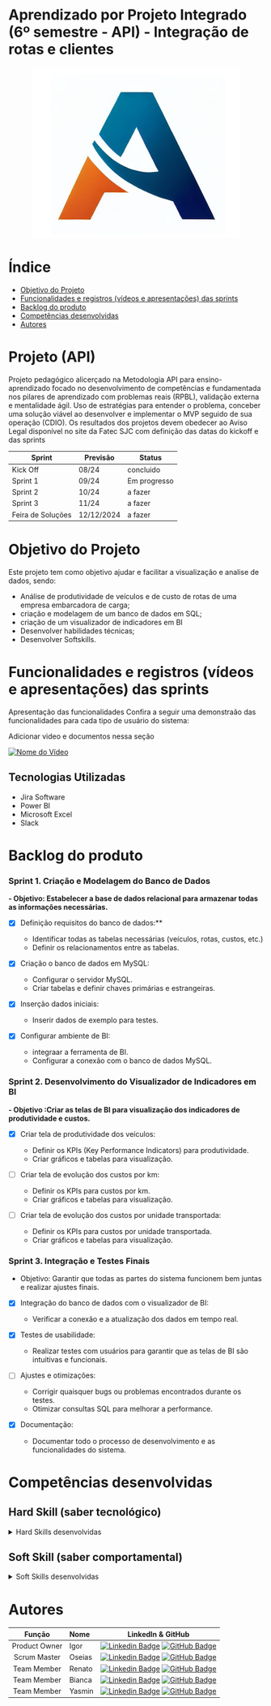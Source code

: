 # Aprendizado por Projeto Integrado (6º semestre - API) - Integração de rotas e clientes

<p align="center">
 <img src="https://github.com/Osslz/API/blob/main/Sprint%201/image.png"/>
</p>

# Índice
* [Objetivo do Projeto](#objetivo-do-projeto)
* [Funcionalidades e registros (vídeos e apresentações) das sprints](#funcionalidades-e-registros-(vídeos-e-apresentações)-das-sprints)
* [Backlog do produto](#Backlog-do-produto)
* [Competências desenvolvidas](#competências-desenvolvidas)
* [Autores](#autores)

# Projeto (API) 
Projeto pedagógico alicerçado na Metodologia API para ensino-aprendizado focado no desenvolvimento de competências e fundamentada nos pilares de aprendizado com problemas reais (RPBL), validação externa e mentalidade ágil. 
Uso de estratégias para entender o problema, conceber uma solução viável ao desenvolver e implementar o MVP seguido de sua operação (CDIO). 
Os resultados dos projetos devem obedecer ao Aviso Legal disponível no site da Fatec SJC com definição das datas do kickoff e das sprints

Sprint | Previsão | Status|
|------|--------|------|
|Kick Off | 08/24 | concluido|
|Sprint 1 | 09/24 | Em progresso|
|Sprint 2 |  10/24| a fazer |
|Sprint 3 | 11/24 | a fazer|
|Feira de Soluções| 12/12/2024 |a fazer |





# Objetivo do Projeto
Este projeto tem como objetivo ajudar e facilitar a visualização e analise de dados, sendo:
* Análise de produtividade de veículos e de custo de rotas de uma empresa embarcadora de carga;
* criação e modelagem de um banco de dados em SQL;
* criação de um visualizador de indicadores em BI
* Desenvolver habilidades técnicas;
* Desenvolver Softskills. 

# Funcionalidades e registros (vídeos e apresentações) das sprints

Apresentação das funcionalidades
Confira a seguir uma demonstraão das funcionalidades para cada tipo de usuário do sistema:

Adicionar video e documentos nessa seção

[![Nome do Vídeo](https://img.youtube.com/vi/pBy1zgt0XPc/0.jpg)](https://www.youtube.com/embed/pBy1zgt0XPc)

## Tecnologias Utilizadas

* Jira Software
* Power BI
* Microsoft Excel
* Slack



# Backlog do produto
### Sprint 1. Criação e Modelagem do Banco de Dados
**- Objetivo: Estabelecer a base de dados relacional para armazenar todas as informações necessárias.**

 - [X] Definição requisitos do banco de dados:**
    
    - Identificar todas as tabelas necessárias (veículos, rotas, custos, etc.)
    -  Definir os relacionamentos entre as tabelas.

 - [X] Criação o banco de dados em MySQL:
       
    - Configurar o servidor MySQL.
    - Criar tabelas e definir chaves primárias e estrangeiras.

 - [X] Inserção dados iniciais:
    
    - Inserir dados de exemplo para testes.

 - [X] Configurar ambiente de BI:
   
    - integraar a ferramenta de BI.
    - Configurar a conexão com o banco de dados MySQL.


### Sprint 2. Desenvolvimento do Visualizador de Indicadores em BI
**- Objetivo :Criar as telas de BI para visualização dos indicadores de produtividade e custos.**
  
 - [X] Criar tela de produtividade dos veículos:
    
    - Definir os KPIs (Key Performance Indicators) para produtividade.
    - Criar gráficos e tabelas para visualização.
    
 - [ ] Criar tela de evolução dos custos por km:
    
    - Definir os KPIs para custos por km.
    - Criar gráficos e tabelas para visualização.
    
 - [ ] Criar tela de evolução dos custos por unidade transportada:
    
    - Definir os KPIs para custos por unidade transportada.
    - Criar gráficos e tabelas para visualização.

### Sprint 3. Integração e Testes Finais
- Objetivo: Garantir que todas as partes do sistema funcionem bem juntas e realizar ajustes finais.

 - [X] Integração do banco de dados com o visualizador de BI:
    
    - Verificar a conexão e a atualização dos dados em tempo real.
    
 - [X] Testes de usabilidade:
    
    - Realizar testes com usuários para garantir que as telas de BI são intuitivas e funcionais.
    
 - [ ] Ajustes e otimizações:
    
    - Corrigir quaisquer bugs ou problemas encontrados durante os testes.
    - Otimizar consultas SQL para melhorar a performance.
    
 - [X] Documentação:
   
    - Documentar todo o processo de desenvolvimento e as funcionalidades do sistema.

      


  
# Competências desenvolvidas

## Hard Skill (saber tecnológico)
<details>
<summary>Hard Skills desenvolvidas</summary>
  
| Tecnologia/Metodologia | Classificação |
| ---------------------- | ------------- |
| GitHub | ★ ★ ★ ★ ★ ★ ★ ☆ ☆ ☆ |
| Gestão de Projetos | ★ ★ ★ ★ ★ ★ ☆ ☆ ☆ ☆ |
| Scrum Master | ★ ★ ★ ★ ★ ★ ★ ☆ ☆ ☆ |
| Prodct Owner | ★ ★ ★ ★ ★ ★ ★ ☆ ☆ ☆ |
| Markdown | ★ ★ ★ ★ ★ ★ ★ ☆ ☆ ☆ |
| Git Projects | ★ ★ ★ ★ ★ ★ ★ ☆ ☆ ☆ |
 
</details>

## Soft Skill (saber comportamental)
<details>
<summary>Soft Skills desenvolvidas</summary>

| Habilidades | Classificação |
| ---------------------- | ------------- |
| Colaboração | ★ ★ ★ ★ ★ ☆ ☆ ☆ ☆ ☆ |
| Proatividade| ★ ★ ★ ★ ★ ★ ☆ ☆ ☆ ☆ |
| Pensamento Crítico | ★ ★ ★ ★ ★ ★ ★ ☆ ☆ ☆ |
| Gerenciamento de Tempo | ★ ★ ★ ★ ★ ★ ★ ☆ ☆ ☆ |
| Adaptabilidade | ★ ★ ★ ★ ★ ★ ★ ☆ ☆ ☆ |
| Resiliência | ★ ★ ★ ★ ★ ★ ★ ☆ ☆ ☆ |

</details>

# Autores
|    Função     | Nome                                  |                                                                                                                                                      LinkedIn & GitHub                                                                                                                                                      |
| :-----------: | :------------------------------------ | :-------------------------------------------------------------------------------------------------------------------------------------------------------------------------------------------------------------------------------------------------------------------------------------------------------------------------: |
| Product Owner |  Igor         |     [![Linkedin Badge](https://img.shields.io/badge/Linkedin-blue?style=flat-square&logo=Linkedin&logoColor=white)](https://www.linkedin.com/in/joaomarcosoliveiraa) [![GitHub Badge](https://img.shields.io/badge/GitHub-111217?style=flat-square&logo=github&logoColor=white)](https://github.com/JoaoM-py)              |
| Scrum Master  | Oseias |      [![Linkedin Badge](https://img.shields.io/badge/Linkedin-blue?style=flat-square&logo=Linkedin&logoColor=white)](https://www.linkedin.com/in/mariagabrielareis/) [![GitHub Badge](https://img.shields.io/badge/GitHub-111217?style=flat-square&logo=github&logoColor=white)](https://github.com/MariaGabrielaReis)     |
| Team Member   | Renato              |         [![Linkedin Badge](https://img.shields.io/badge/Linkedin-blue?style=flat-square&logo=Linkedin&logoColor=white)](https://www.linkedin.com/in/antonio-nepomuceno-04943720a/) [![GitHub Badge](https://img.shields.io/badge/GitHub-111217?style=flat-square&logo=github&logoColor=white)](https://github.com/Nepoun)        |
|  Team Member  | Bianca                 |         [![Linkedin Badge](https://img.shields.io/badge/Linkedin-blue?style=flat-square&logo=Linkedin&logoColor=white)](https://www.linkedin.com/in/caio-vitor-c1/) [![GitHub Badge](https://img.shields.io/badge/GitHub-111217?style=flat-square&logo=github&logoColor=white)](https://github.com/CaioVitorDias1)        |
|  Team Member  | Yasmin                 |   [![Linkedin Badge](https://img.shields.io/badge/Linkedin-blue?style=flat-square&logo=Linkedin&logoColor=white)](https://www.linkedin.com/in/gabriel-camargo-915452196/) [![GitHub Badge](https://img.shields.io/badge/GitHub-111217?style=flat-square&logo=github&logoColor=white)](https://github.com/GabrielCamargoL)   |

